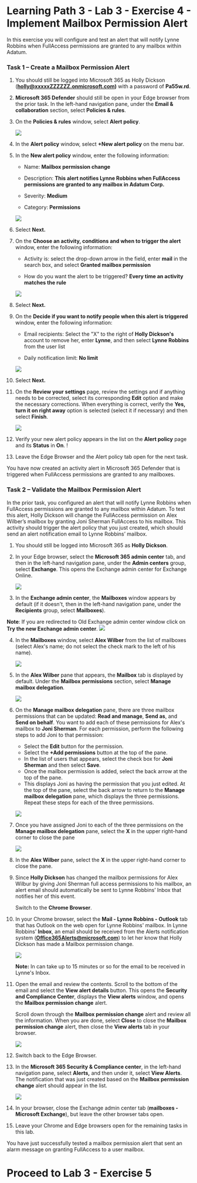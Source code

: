 # Learning Path 3 - Lab 3 - Exercise 4 - Implement Mailbox Permission Alert


In this exercise you will configure and test an alert that will notify Lynne Robbins when FullAccess permissions are granted to any mailbox within Adatum.

### Task 1 – Create a Mailbox Permission Alert

1. You should still be logged into Microsoft 365 as Holly Dickson (**holly@xxxxxZZZZZZ.onmicrosoft.com)** with a password of **Pa55w.rd**. 

2. **Microsoft 365 Defender** should still be open in your Edge browser from the prior task. In the left-hand navigation pane, under the **Email & collaboration** section, select **Policies & rules**. 

3. On the **Policies & rules** window, select **Alert policy**.

	![](images/alert-policy-ex-5.png)

4. In the **Alert policy** window, select **+New alert policy** on the menu bar.

5. In the **New alert policy** window, enter the following information:

	- Name: **Mailbox permission change**

	- Description: **This alert notifies Lynne Robbins when FullAccess permissions are granted to any mailbox in Adatum Corp.**

	- Severity: **Medium**

	- Category: **Permissions**

	![](images/alert-policy-create-1.png)

6. Select **Next.**

7. On the **Choose an activity, conditions and when to trigger the alert** window, enter the following information:

	- Activity is: select the drop-down arrow in the field, enter **mail** in the search box, and select **Granted mailbox permission**

	- How do you want the alert to be triggered? **Every time an activity matches the rule**

	![](images/alert-policy-create-2.png)

8. Select **Next.**

9. On the **Decide if you want to notify people when this alert is triggered** window, enter the following information:

	- Email recipients: Select the "X" to the right of **Holly Dickson's** account to remove her, enter **Lynne**, and then select **Lynne Robbins** from the user list

	- Daily notification limit: **No limit**
	
	![](images/alert-policy-create-3.png)
	
10. Select **Next.**

11. On the **Review your settings** page, review the settings and if anything needs to be corrected, select its corresponding **Edit** option and make the necessary corrections. When everything is correct, verify the **Yes, turn it on right away** option is selected (select it if necessary) and then select **Finish**.

	![](images/alert-policy-create-4.png)
	
12. Verify your new alert policy appears in the list on the **Alert policy** page and its **Status** in **On**.	!	
	[](images/alert-policy-create-5.png)

13. Leave the Edge Browser and the Alert policy tab open for the next task.

You have now created an activity alert in Microsoft 365 Defender that is triggered when FullAccess permissions are granted to any mailboxes.

### Task 2 – Validate the Mailbox Permission Alert

In the prior task, you configured an alert that will notify Lynne Robbins when FullAccess permissions are granted to any mailbox within Adatum. To test this alert, Holly Dickson will change the FullAccess permission on Alex Wilber’s mailbox by granting Joni Sherman FullAccess to his mailbox. This activity should trigger the alert policy that you just created, which should send an alert notification email to Lynne Robbins’ mailbox.

1. You should still be logged into Microsoft 365 as **Holly Dickson**. 

2. In your Edge browser, select the **Microsoft 365 admin center** tab, and then in the left-hand navigation pane, under the **Admin centers** group, select **Exchange**. This opens the Exchange admin center for Exchange Online.	
	
	![](images/exchange-1.png)

3. In the **Exchange admin center**, the **Mailboxes** window appears by default (if it doesn't, then in the left-hand navigation pane, under the **Recipients** group, select **Mailboxes**). 

  **Note**: If you are redirected to Old Exchange admin center window click on **Try the new Exchange admin center**.
	![](images/exchange.png)

4. In the **Mailboxes** window, select **Alex Wilber** from the list of mailboxes (select Alex's name; do not select the check mark to the left of his name).	

	![](images/manage-mailbox.png)

5. In the **Alex Wilber** pane that appears, the **Mailbox** tab is displayed by default. Under the **Mailbox permissions** section, select **Manage mailbox delegation**.

	![](images/read-manage.png)

6. On the **Manage mailbox delegation** pane, there are three mailbox permissions that can be updated: **Read and manage**, **Send as**, and **Send on behalf**. You want to add each of these permissions for Alex's mailbox to **Joni Sherman**. For each permission, perform the following steps to add Joni to that permission: <br/>

	- Select the **Edit** button for the permission.
	- Select the **+Add permissions** button at the top of the pane.
	- In the list of users that appears, select the check box for **Joni Sherman** and then select **Save**.
	- Once the mailbox permission is added, select the back arrow at the top of the pane. 
	- This displays Joni as having the permission that you just edited. At the top of the pane, select the back arrow to return to the **Manage mailbox delegation** pane, which displays the three permissions. Repeat these steps for each of the three permissions. 

	![](images/add-perm-og.png)

7. Once you have assigned Joni to each of the three permissions on the **Manage mailbox delegation** pane, select the **X** in the upper right-hand corner to close the pane
	
	![](images/joni-add.png)

8. In the **Alex Wilber** pane, select the **X** in the upper right-hand corner to close the pane.

9. Since **Holly Dickson** has changed the mailbox permissions for Alex Wilbur by giving Joni Sherman full access permissions to his mailbox, an alert email should automatically be sent to Lynne Robbins’ Inbox that notifies her of this event.	

	‎Switch to the **Chrome Browser**. 

10. In your Chrome browser, select the **Mail - Lynne Robbins - Outlook** tab that has Outlook on the web open for Lynne Robbins' mailbox. In Lynne Robbins’ **Inbox**, an email should be received from the Alerts notification system (**Office365Alerts@microsoft.com**) to let her know that Holly Dickson has made a Mailbox permission change. <br/>
	
	![](images/mail-to-lynne.png)
	
	**Note:** In can take up to 15 minutes or so for the email to be received in Lynne's Inbox. 

11. Open the email and review the contents. Scroll to the bottom of the email and select the **View alert details** button. This opens the **Security and Compliance Center**, displays the **View alerts** window, and opens the **Mailbox permission change** alert. <br/>

	Scroll down through the **Mailbox permission change** alert and review all the information. When you are done, select **Close** to close the **Mailbox permission change** alert, then close the **View alerts** tab in your browser.

	![](images/view-alert-details.png)

12. Switch back to the Edge Browser.	

13. In the **Microsoft 365 Security &amp; Compliance center**, in the left-hand navigation pane, select **Alerts,** and then under it, select **View Alerts**. The notification that was just created based on the **Mailbox permission change** alert should appear in the list.

	![](images/edge-security.png)

14. In your browser, close the Exchange admin center tab (**mailboxes - Microsoft Exchange**), but leave the other browser tabs open.

15. Leave your Chrome and Edge browsers open for the remaining tasks in this lab.

You have just successfully tested a mailbox permission alert that sent an alarm message on granting FullAccess to a user mailbox.	

# Proceed to Lab 3 - Exercise 5

